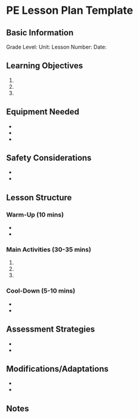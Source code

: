 # PE Lesson Plan Template

## Basic Information
Grade Level:
Unit:
Lesson Number:
Date:

## Learning Objectives
1.
2.
3.

## Equipment Needed
-
-
-

## Safety Considerations
-
-

## Lesson Structure

### Warm-Up (10 mins)
-
-

### Main Activities (30-35 mins)
1.
2.
3.

### Cool-Down (5-10 mins)
-
-

## Assessment Strategies
-
-

## Modifications/Adaptations
-
-

## Notes
